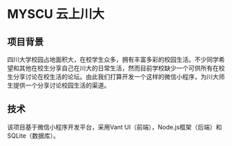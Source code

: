 # MYSCU 云上川大

## 项目背景
四川大学校园占地面积大，在校学生众多，拥有丰富多彩的校园生活。不少同学希望和其他在校生分享自己在川大的日常生活，然而目前学校缺少一个可供所有在校生分享讨论在校生活的论坛。由此我们打算开发一个这样的微信小程序，为川大师生提供一个分享讨论校园生活的渠道。

## 技术
该项目基于微信小程序开发平台，采用Vant UI（前端），Node.js框架（后端）和SQLite（数据库）。
